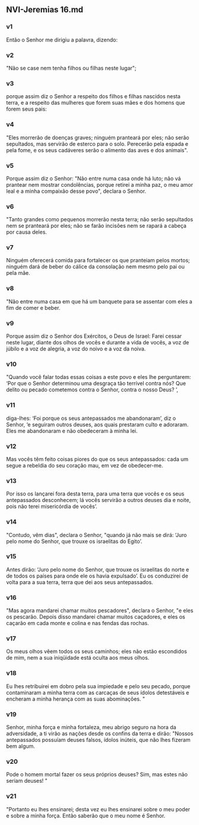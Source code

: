## NVI-Jeremias 16.md
### v1
 Então o Senhor me dirigiu a palavra, dizendo:
### v2
 "Não se case nem tenha filhos ou filhas neste lugar";
### v3
 porque assim diz o Senhor a respeito dos filhos e filhas nascidos nesta terra, e a respeito das mulheres que forem suas mães e dos homens que forem seus pais:
### v4
 "Eles morrerão de doenças graves; ninguém pranteará por eles; não serão sepultados, mas servirão de esterco para o solo. Perecerão pela espada e pela fome, e os seus cadáveres serão o alimento das aves e dos animais".
### v5
 Porque assim diz o Senhor: "Não entre numa casa onde há luto; não vá prantear nem mostrar condolências, porque retirei a minha paz, o meu amor leal e a minha compaixão desse povo", declara o Senhor.
### v6
 "Tanto grandes como pequenos morrerão nesta terra; não serão sepultados nem se pranteará por eles; não se farão incisões nem se rapará a cabeça por causa deles.
### v7
 Ninguém oferecerá comida para fortalecer os que pranteiam pelos mortos; ninguém dará de beber do cálice da consolação nem mesmo pelo pai ou pela mãe.
### v8
 "Não entre numa casa em que há um banquete para se assentar com eles a fim de comer e beber.
### v9
 Porque assim diz o Senhor dos Exércitos, o Deus de Israel: Farei cessar neste lugar, diante dos olhos de vocês e durante a vida de vocês, a voz de júbilo e a voz de alegria, a voz do noivo e a voz da noiva.
### v10
 "Quando você falar todas essas coisas a este povo e eles lhe perguntarem: ‘Por que o Senhor determinou uma desgraça tão terrível contra nós? Que delito ou pecado cometemos contra o Senhor, contra o nosso Deus? ’,
### v11
 diga-lhes: ‘Foi porque os seus antepassados me abandonaram’, diz o Senhor, ‘e seguiram outros deuses, aos quais prestaram culto e adoraram. Eles me abandonaram e não obedeceram à minha lei.
### v12
 Mas vocês têm feito coisas piores do que os seus antepassados: cada um segue a rebeldia do seu coração mau, em vez de obedecer-me.
### v13
 Por isso os lançarei fora desta terra, para uma terra que vocês e os seus antepassados desconhecem; lá vocês servirão a outros deuses dia e noite, pois não terei misericórdia de vocês’.
### v14
 "Contudo, vêm dias", declara o Senhor, "quando já não mais se dirá: ‘Juro pelo nome do Senhor, que trouxe os israelitas do Egito’.
### v15
 Antes dirão: ‘Juro pelo nome do Senhor, que trouxe os israelitas do norte e de todos os países para onde ele os havia expulsado’. Eu os conduzirei de volta para a sua terra, terra que dei aos seus antepassados.
### v16
 "Mas agora mandarei chamar muitos pescadores", declara o Senhor, "e eles os pescarão. Depois disso mandarei chamar muitos caçadores, e eles os caçarão em cada monte e colina e nas fendas das rochas.
### v17
 Os meus olhos vêem todos os seus caminhos; eles não estão escondidos de mim, nem a sua iniqüidade está oculta aos meus olhos.
### v18
 Eu lhes retribuirei em dobro pela sua impiedade e pelo seu pecado, porque contaminaram a minha terra com as carcaças de seus ídolos detestáveis e encheram a minha herança com as suas abominações. "
### v19
 Senhor, minha força e minha fortaleza, meu abrigo seguro na hora da adversidade, a ti virão as nações desde os confins da terra e dirão: "Nossos antepassados possuíam deuses falsos, ídolos inúteis, que não lhes fizeram bem algum.
### v20
 Pode o homem mortal fazer os seus próprios deuses? Sim, mas estes não seriam deuses! "
### v21
 "Portanto eu lhes ensinarei; desta vez eu lhes ensinarei sobre o meu poder e sobre a minha força. Então saberão que o meu nome é Senhor.
